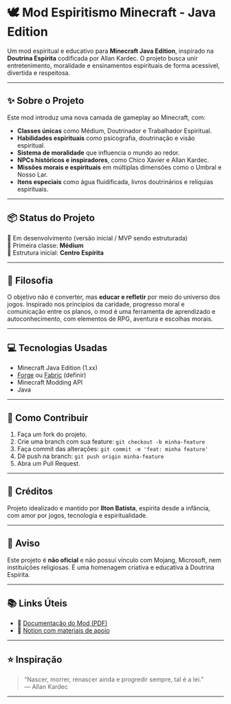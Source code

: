 # 🕊️ Mod Espiritismo Minecraft - Java Edition

Um mod espiritual e educativo para **Minecraft Java Edition**, inspirado na **Doutrina Espírita** codificada por Allan Kardec. O projeto busca unir entretenimento, moralidade e ensinamentos espirituais de forma acessível, divertida e respeitosa.

---

## ✨ Sobre o Projeto

Este mod introduz uma nova camada de gameplay ao Minecraft, com:

- **Classes únicas** como Médium, Doutrinador e Trabalhador Espiritual.
- **Habilidades espirituais** como psicografia, doutrinação e visão espiritual.
- **Sistema de moralidade** que influencia o mundo ao redor.
- **NPCs históricos e inspiradores**, como Chico Xavier e Allan Kardec.
- **Missões morais e espirituais** em múltiplas dimensões como o Umbral e Nosso Lar.
- **Itens especiais** como água fluidificada, livros doutrinários e relíquias espirituais.

---

## 📦 Status do Projeto

🚧 Em desenvolvimento (versão inicial / MVP sendo estruturada)  
🔨 Primeira classe: **Médium**  
🧱 Estrutura inicial: **Centro Espírita**

---

## 🧠 Filosofia

O objetivo não é converter, mas **educar e refletir** por meio do universo dos jogos. Inspirado nos princípios da caridade, progresso moral e comunicação entre os planos, o mod é uma ferramenta de aprendizado e autoconhecimento, com elementos de RPG, aventura e escolhas morais.

---

## 💻 Tecnologias Usadas

- Minecraft Java Edition (1.xx)
- [Forge](https://files.minecraftforge.net/) ou [Fabric](https://fabricmc.net/) (definir)
- Minecraft Modding API
- Java

---

## 🚀 Como Contribuir

1. Faça um fork do projeto.
2. Crie uma branch com sua feature: `git checkout -b minha-feature`
3. Faça commit das alterações: `git commit -m 'feat: minha feature'`
4. Dê push na branch: `git push origin minha-feature`
5. Abra um Pull Request.

---

## 📖 Créditos

Projeto idealizado e mantido por **Ilton Batista**, espírita desde a infância, com amor por jogos, tecnologia e espiritualidade.

---

## 📌 Aviso

Este projeto é **não oficial** e não possui vínculo com Mojang, Microsoft, nem instituições religiosas. É uma homenagem criativa e educativa à Doutrina Espírita.

---

## 📚 Links Úteis

- 📘 [Documentação do Mod (PDF)](./Help_Mod_Espiritismo_Minecraft.pdf)
- 🧰 [Notion com materiais de apoio](https://www.notion.so/Links-de-videos-para-auxiliar-na-constru-o-do-mod-162945cea4d180f5a106d6ca438f0244?pvs=21)

---

## ⭐ Inspiração

> “Nascer, morrer, renascer ainda e progredir sempre, tal é a lei.”  
> — Allan Kardec

---

